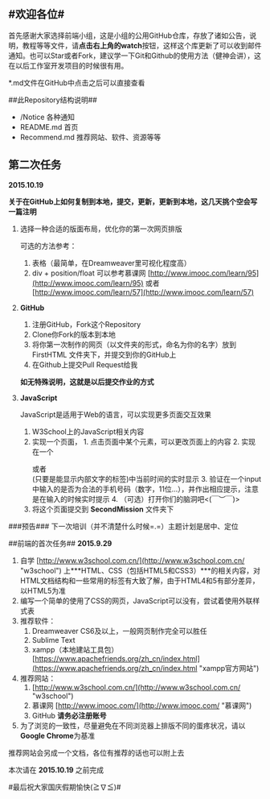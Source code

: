 #欢迎各位#
--------
首先感谢大家选择前端小组，这是小组的公用GitHub仓库，存放了诸如公告，说明，教程等等文件，请****点击右上角的watch****按钮，这样这个库更新了可以收到邮件通知。也可以Star或者Fork，建议学一下Git和Github的使用方法（健神会讲），这在以后工作室开发项目的时候很有用。

\*.md文件在GitHub中点击之后可以直接查看

##此Repository结构说明##
- /Notice     各种通知
- README.md    首页
- Recommend.md  推荐网站、软件、资源等等

## 第二次任务  ##
**2015.10.19**

**关于在GitHub上如何复制到本地，提交，更新，更新到本地，这几天挑个空会写一篇注明**

1.  选择一种合适的版面布局，优化你的第一次网页排版
  
    可选的方法参考：
	1. 表格（最简单，在Dreamweaver里可视化程度高）
	2. div + position/float 可以参考慕课网 [http://www.imooc.com/learn/95](http://www.imooc.com/learn/95) 或者 [http://www.imooc.com/learn/57](http://www.imooc.com/learn/57)


2. **GitHub**
    1. 注册GitHub，Fork这个Repository
    2. Clone你Fork的版本到本地
    3. 将你第一次制作的网页（以文件夹的形式，命名为你的名字）放到 FirstHTML 文件夹下，并提交到你的GitHub上
    4. 在Github上提交Pull Request给我 
    
    **如无特殊说明，这就是以后提交作业的方式**

3.  **JavaScript**

	JavaScript是适用于Web的语言，可以实现更多页面交互效果
       1. W3School上的JavaScript相关内容
       2. 实现一个页面，
       	1. 点击页面中某个元素，可以更改页面上的内容
       	2. 实现在一个<p></p>或者<div></div>(只要是能显示内部文字的标签)中当前时间的实时显示
       	3. 验证在一个input中输入的是否为合法的手机号码（数字，11位...），并作出相应提示，注意是在输入的时候实时提示
       	4. （可选）打开你们的脑洞吧<(￣︶￣)>
       3. 将这个页面提交到 **SecondMission** 文件夹下
       
###预告###
下一次培训（并不清楚什么时候=.=）主题计划是居中、定位

##前端的首次任务##
**2015.9.29**

1. 自学 [http://www.w3school.com.cn/](http://www.w3school.com.cn/ "w3school") 上***HTML、CSS（包括HTML5和CSS3）***的相关内容，对HTML文档结构和一些常用的标签有大致了解，由于HTML4和5有部分差异，以HTML5为准
2. 编写一个简单的使用了CSS的网页，JavaScript可以没有，尝试着使用外联样式表
3. 推荐软件：
	1. Dreamweaver CS6及以上，一般网页制作完全可以胜任
	2. Sublime Text
	3. xampp（本地建站工具包）[https://www.apachefriends.org/zh_cn/index.html](https://www.apachefriends.org/zh_cn/index.html "xampp官方网站")
4. 推荐网站：
	1. [http://www.w3school.com.cn/](http://www.w3school.com.cn/ "w3school") 
	2. 慕课网 [http://www.imooc.com/](http://www.imooc.com/ "慕课网")
	3. GitHub **请务必注册账号**
5. 为了浏览的一致性，尽量避免在不同浏览器上排版不同的蛋疼状况，请以**Google Chrome**为基准

推荐网站会另成一个文档，各位有推荐的话也可以附上去

本次请在 **2015.10.19** 之前完成

#最后祝大家国庆假期愉快(≧∇≦)#     
